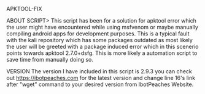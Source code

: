 APKTOOL-FIX

ABOUT SCRIPT>
This script has been for a solution for apktool error which the user might have encountered while using msfvenom or maybe
manually compiling android apps for development purposes. This is a typical fault with the kali repository which has some packages
outdated as most likely the user will be greeted with a package induced error which in this scenerio points towards apktool 2.7.0+dsfg. This is more likely a automation script to save time from manually doing so.  




VERSION
The version I have included in this script is 2.9.3 you can check out https://ibotpeaches.com for the latest version and change
line 16's link after "wget" command to your desired version from IbotPeaches Website.
